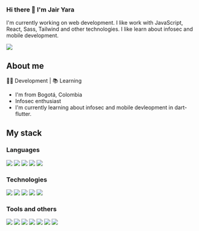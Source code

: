 ### Hi there 👋 I'm Jair Yara

I'm currently working on web development. I like work with JavaScript, React, Sass, Tailwind and other technologies. I like learn about infosec and mobile development.

![](https://visitor-badge.laobi.icu/badge?page_id=jairyara.jairyara)

<!-- ![GitHub stats](https://github-readme-stats.vercel.app/api?username=jairyara&show_icons=true&theme=tokyonight)   ![Top Langs](https://github-readme-stats.vercel.app/api/top-langs/?username=jairyara&theme=tokyonight) -->

## About me

👨‍💻 Development | 📚 Learning 

* I'm from Bogotá, Colombia
* Infosec enthusiast
* I'm currently learning about infosec and mobile devleopment in dart-flutter.


## My stack
### Languages
![](https://img.shields.io/badge/-JavaScript-111111?logo=javascript) ![](https://img.shields.io/badge/-SCSS-111111?logo=sass)  ![](https://img.shields.io/badge/-HTML5-111111?logo=html5) ![](https://img.shields.io/badge/-CSS3-111111?logo=css3) ![](https://img.shields.io/badge/-Dart-111111?logo=dart)

### Technologies
![](https://img.shields.io/badge/-ReactJs-111111?logo=react) ![](https://img.shields.io/badge/-NodeJS-111111?logo=nodedotjs) ![](https://img.shields.io/badge/-TailwindCSS-111111?logo=tailwindcss) ![](https://img.shields.io/badge/-BootstrapCSS-111111?logo=bootstrap) ![](https://img.shields.io/badge/-PostCSS-111111?logo=postcss)

### Tools and others

![](https://img.shields.io/badge/-Git-111111?logo=git) ![](https://img.shields.io/badge/-GitHub-111111?logo=github) ![](https://img.shields.io/badge/-GitLab-111111?logo=gitlab) ![](https://img.shields.io/badge/-Vercel-111111?logo=vercel) ![](https://img.shields.io/badge/-IntelliJIdea-111111?logo=Intellijidea) ![](https://img.shields.io/badge/-VSCode-111111?logo=visualstudiocode) ![](https://img.shields.io/badge/-AndroidStudio-111111?logo=androidstudio) 
